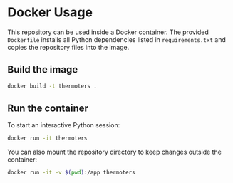 # Docker Usage

This repository can be used inside a Docker container. The provided `Dockerfile` installs all Python dependencies listed in `requirements.txt` and copies the repository files into the image.

## Build the image

```bash
docker build -t thermoters .
```

## Run the container

To start an interactive Python session:

```bash
docker run -it thermoters
```

You can also mount the repository directory to keep changes outside the container:

```bash
docker run -it -v $(pwd):/app thermoters
```

